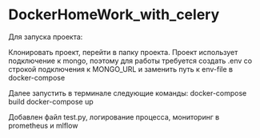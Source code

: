 # DockerHomeWork_with_celery
 
Для запуска проекта:

Клонировать проект, перейти в папку проекта.
Проект использует подключение к mongo, поэтому для работы требуется создать .env со строкой подключения к MONGO_URL и заменить путь к env-file в docker-compose

Далее запустить в терминале следующие команды:
docker-compose build
docker-compose up

Добавлен файл test.py, логирование процесса, мониторинг в prometheus и mlflow

